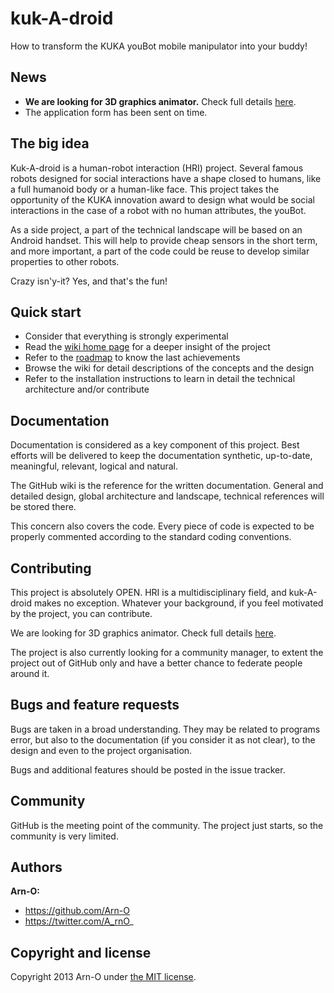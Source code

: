 kuk-A-droid
===========

How to transform the KUKA youBot mobile manipulator into your buddy!

## News

+ **We are looking for 3D graphics animator.** Check full details [here][4].
+ The application form has been sent on time.

## The big idea

Kuk-A-droid is a human-robot interaction (HRI) project. Several famous robots designed for social interactions have a shape closed to humans, like a full humanoid body or a human-like face. This project takes the opportunity of the KUKA innovation award to design what would be social interactions in the case of a robot with no human attributes, the youBot.

As a side project, a part of the technical landscape will be based on an Android handset. This will help to provide cheap sensors in the short term, and more important, a part of the code could be reuse to develop similar properties to other robots.

Crazy isn'y-it? Yes, and that's the fun!

## Quick start

+ Consider that everything is strongly experimental
+ Read the [wiki home page][1] for a deeper insight of the project
+ Refer to the [roadmap][2] to know the last achievements
+ Browse the wiki for detail descriptions of the concepts and the design
+ Refer to the installation instructions to learn in detail the technical architecture and/or contribute

## Documentation

Documentation is considered as a key component of this project. Best efforts will be delivered to keep the documentation synthetic, up-to-date, meaningful, relevant, logical and natural.

The GitHub wiki is the reference for the written documentation. General and detailed design, global architecture and landscape, technical references will be stored there.

This concern also covers the code. Every piece of code is expected to be properly commented according to the standard coding conventions.

## Contributing

This project is absolutely OPEN. HRI is a multidisciplinary field, and kuk-A-droid makes no exception. Whatever your background, if you feel motivated by the project, you can contribute.

We are looking for 3D graphics animator. Check full details [here][4].

The project is also currently looking for a community manager, to extent the project out of GitHub only and have a better chance to federate people around it.

## Bugs and feature requests

Bugs are taken in a broad understanding. They may be related to programs error, but also to the documentation (if you consider it as not clear), to the design and even to the project organisation.

Bugs and additional features should be posted in the issue tracker.

## Community

GitHub is the meeting point of the community. The project just starts, so the community is very limited.

## Authors

**Arn-O:**
+ https://github.com/Arn-O
+ https://twitter.com/A_rnO_

## Copyright and license

Copyright 2013 Arn-O under [the MIT license][3].

[1]: https://github.com/Arn-O/kuk-A-droid/wiki
[2]: https://github.com/Arn-O/kuk-A-droid/wiki/Roadmap
[3]: https://github.com/Arn-O/kuk-A-droid/blob/master/LICENSE
[4]: https://github.com/Arn-O/kuk-A-droid/wiki/Call-for-contribution:-3D-graphics-animator
